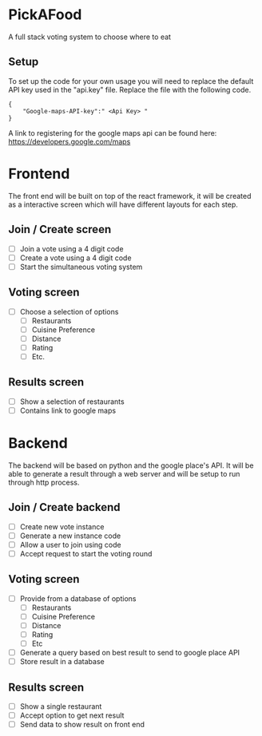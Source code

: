 # PickAFood
A full stack voting system to choose where to eat 


## Setup 
To set up the code for your own usage you will need to replace the default API key used in the "api.key" file. Replace the file with the following code. 

```
{
    "Google-maps-API-key":" <Api Key> "
}
```

A link to registering for the google maps api can be found here:
https://developers.google.com/maps


# Frontend
The front end will be built on top of the react framework, it will be created as a interactive screen which will have different layouts for each step.

## Join / Create screen 
- [ ] Join a vote using a 4 digit code 
- [ ] Create a vote using a 4 digit code 
- [ ] Start the simultaneous voting system  

## Voting screen 
- [ ] Choose a selection of options 
  - [ ] Restaurants 
  - [ ] Cuisine Preference
  - [ ] Distance  
  - [ ] Rating 
  - [ ] Etc.

## Results screen 
- [ ] Show a selection of restaurants  
- [ ] Contains link to google maps 

# Backend 
The backend will be based on python and the google place's API. It will be able to generate a result through a web server and will be setup to run through http process. 

## Join / Create backend 
- [ ] Create new vote instance 
- [ ] Generate a new instance code 
- [ ] Allow a user to join using code 
- [ ] Accept request to start the voting round 

## Voting screen 
- [ ] Provide from a database of options  
  - [ ] Restaurants 
  - [ ] Cuisine Preference
  - [ ] Distance  
  - [ ] Rating 
  - [ ] Etc
- [ ] Generate a query based on best result to send to google place API 
- [ ] Store result in a database
## Results screen 
- [ ] Show a single restaurant
- [ ] Accept option to get next result
- [ ] Send data to show result on front end 